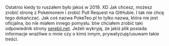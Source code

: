 Ostatnio kiedy to ruszałem było jakoś w 2019. XD
Jak chcesz, możesz zrobić stronę z Pokemonem i zrobić Pull Request na GitHubie. I tak nie chcę tego dokańczać.
Jak coś nazwa PokeTeo.pl to tylko nazwa, która nie jest oficjalna, bo nie miałem innego pomysłu.
btw chciałem zrobić taki odpowiednik strony [serebii.net](https://serebii.net/).
Jeżeli wykryję, że jakiś plik posiada informacje wrażliwe o mnie czy o kimś innym, prywatyzuję/usuwam takie treści.